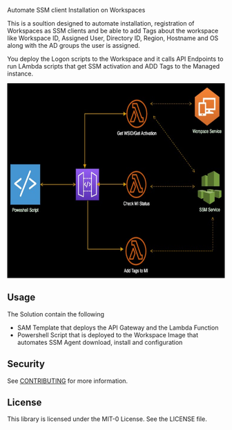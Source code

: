 Automate SSM client Installation on Workspaces

This is a soultion designed to automate installation, registration of Workspaces as SSM clients and be able to add Tags about the workspace like Workspace ID, Assigned User, Directory ID, Region, Hostname and OS along with the AD groups the user is assigned. 

You deploy the Logon scripts to the Workspace and it calls API Endpoints to run LAmbda scripts that get SSM activation and ADD Tags to the Managed instance. 

<p align="center">
  <img src="/Docs/SSM_auto_architecture.jpg" width="750" height="450" title="Architecture Diagram">
</p>

##  Usage
The Solution contain the following
*   SAM Template that deploys the API Gateway and the Lambda Function
*   Powershell Script that is deployed to the Workspace Image that automates SSM Agent download, install and configuration
## Security

See [CONTRIBUTING](CONTRIBUTING.md#security-issue-notifications) for more information.

## License

This library is licensed under the MIT-0 License. See the LICENSE file.

